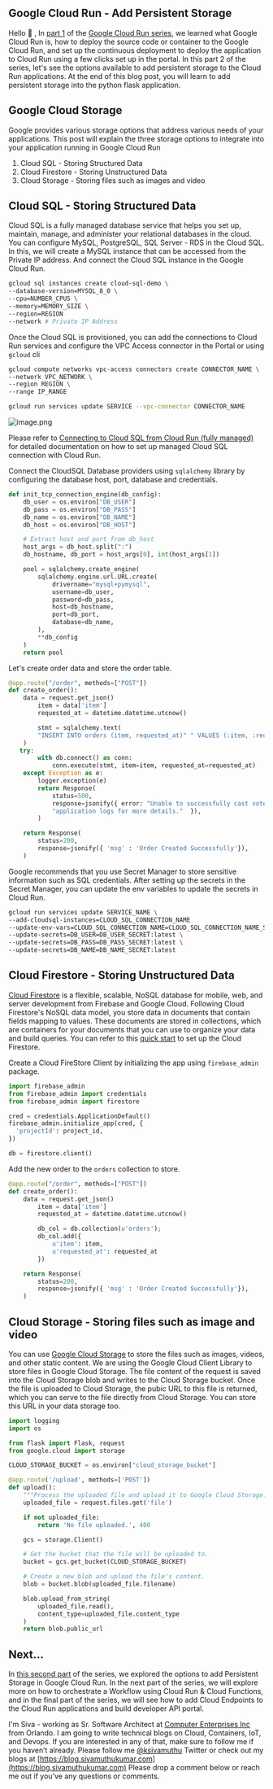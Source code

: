 ## Google Cloud Run - Add Persistent Storage

Hello 👋 , In  [part 1](https://blog.sivamuthukumar.com/cloud-run-flask-app) of the  [Google Cloud Run series](https://blog.sivamuthukumar.com/series/google-cloud-run), we learned what Google Cloud Run is, how to deploy the source code or container to the Google Cloud Run, and set up the continuous deployment to deploy the application to Cloud Run using a few clicks set up in the portal. In this part 2 of the series, let's see the options available to add persistent storage to the Cloud Run applications. At the end of this blog post, you will learn to add persistent storage into the python flask application.

## Google Cloud Storage

Google provides various storage options that address various needs of your applications. This post will explain the three storage options to integrate into your application running in Google Cloud Run

1. Cloud SQL - Storing Structured Data
2. Cloud Firestore - Storing Unstructured Data
3. Cloud Storage - Storing files such as images and video

## Cloud SQL - Storing Structured Data

Cloud SQL is a fully managed database service that helps you set up, maintain, manage, and administer your relational databases in the cloud.  You can configure MySQL, PostgreSQL, SQL Server - RDS in the Cloud SQL. In this, we will create a MySQL instance that can be accessed from the Private IP address. And connect the Cloud SQL instance in the Google Cloud Run.

```bash
gcloud sql instances create cloud-sql-demo \
--database-version=MYSQL_8_0 \
--cpu=NUMBER_CPUS \
--memory=MEMORY_SIZE \
--region=REGION
--network # Private IP Address
```

Once the Cloud SQL is provisioned, you can add the connections to Cloud Run services and configure the VPC  Access connector in the Portal or using `gcloud` cli

```bash
gcloud compute networks vpc-access connectors create CONNECTOR_NAME \
--network VPC_NETWORK \
--region REGION \
--range IP_RANGE

gcloud run services update SERVICE --vpc-connector CONNECTOR_NAME
```

![image.png](https://cdn.hashnode.com/res/hashnode/image/upload/v1630811595793/pOfy4gbfQ.png)

Please refer to [Connecting to Cloud SQL from Cloud Run (fully managed)](https://cloud.google.com/sql/docs/mysql/connect-run) for detailed documentation on how to set up managed Cloud SQL connection with Cloud Run.

Connect the CloudSQL Database providers using `sqlalchemy` library by configuring the database host, port, database and credentials.

```python
def init_tcp_connection_engine(db_config):
    db_user = os.environ["DB_USER"]
    db_pass = os.environ["DB_PASS"]
    db_name = os.environ["DB_NAME"]
    db_host = os.environ["DB_HOST"]

    # Extract host and port from db_host
    host_args = db_host.split(":")
    db_hostname, db_port = host_args[0], int(host_args[1])

    pool = sqlalchemy.create_engine(
        sqlalchemy.engine.url.URL.create(
            drivername="mysql+pymysql",
            username=db_user, 
            password=db_pass, 
            host=db_hostname,  
            port=db_port,
            database=db_name, 
        ),
        **db_config
    )
    return pool
```

Let's create order data and store the order table.

```python
@app.route("/order", methods=["POST"])
def create_order():
    data = request.get_json()
		item = data['item']
		requested_at = datetime.datetime.utcnow()

		stmt = sqlalchemy.text(
        "INSERT INTO orders (item, requested_at)" " VALUES (:item, :requested_at)"
    )
   try:
        with db.connect() as conn:
            conn.execute(stmt, item=item, requested_at=requested_at)
    except Exception as e:
        logger.exception(e)
        return Response(
            status=500,
            response=jsonify({ error: "Unable to successfully cast vote! Please check the "
            "application logs for more details."  }),
        )

    return Response(
        status=200,
        response=jsonify({ 'msg' : 'Order Created Successfully'}),
    )  
```

Google recommends that you use Secret Manager to store sensitive information such as SQL credentials. After setting up the secrets in the Secret Manager, you can update the env variables to update the secrets in Cloud Run.

```bash
gcloud run services update SERVICE_NAME \
--add-cloudsql-instances=CLOUD_SQL_CONNECTION_NAME
--update-env-vars=CLOUD_SQL_CONNECTION_NAME=CLOUD_SQL_CONNECTION_NAME_SECRET \
--update-secrets=DB_USER=DB_USER_SECRET:latest \
--update-secrets=DB_PASS=DB_PASS_SECRET:latest \
--update-secrets=DB_NAME=DB_NAME_SECRET:latest
```

## Cloud Firestore - Storing Unstructured Data

[Cloud Firestore](https://firebase.google.com/docs/firestore) is a flexible, scalable, NoSQL database for mobile, web, and server development from Firebase and Google Cloud. Following Cloud Firestore's NoSQL data model, you store data in documents that contain fields mapping to values. These documents are stored in collections, which are containers for your documents that you can use to organize your data and build queries. You can refer to this [quick start](https://firebase.google.com/docs/firestore/quickstart) to set up the Cloud Firestore.

Create a Cloud FireStore Client by initializing the app using `firebase_admin` package.

```python
import firebase_admin
from firebase_admin import credentials
from firebase_admin import firestore

cred = credentials.ApplicationDefault()
firebase_admin.initialize_app(cred, {
  'projectId': project_id,
})

db = firestore.client()
```

 Add the new order to the `orders` collection to store.

```python
@app.route("/order", methods=["POST"])
def create_order():
    data = request.get_json()
		item = data['item']
		requested_at = datetime.datetime.utcnow()

		db_col = db.collection(u'orders');
		db_col.add({
		    u'item': item,
		    u'requested_at': requested_at
		})

    return Response(
        status=200,
        response=jsonify({ 'msg' : 'Order Created Successfully'}),
    )  
```

## Cloud Storage - Storing files such as image and video

You can use [Google Cloud Storage](https://cloud.google.com/storage/docs) to store the files such as images, videos, and other static content. We are using the Google Cloud Client Library to store files in Google Cloud Storage. The file content of the request is saved into the Cloud Storage blob and writes to the Cloud Storage bucket. Once the file is uploaded to Cloud Storage, the pubic URL to this file is returned, which you can serve to the file directly from Cloud Storage. You can store this URL in your data storage too.

```python
import logging
import os

from flask import Flask, request
from google.cloud import storage

CLOUD_STORAGE_BUCKET = os.environ["cloud_storage_bucket"]

@app.route('/upload', methods=['POST'])
def upload():
    """Process the uploaded file and upload it to Google Cloud Storage."""
    uploaded_file = request.files.get('file')

    if not uploaded_file:
        return 'No file uploaded.', 400

    gcs = storage.Client()

    # Get the bucket that the file will be uploaded to.
    bucket = gcs.get_bucket(CLOUD_STORAGE_BUCKET)

    # Create a new blob and upload the file's content.
    blob = bucket.blob(uploaded_file.filename)

    blob.upload_from_string(
        uploaded_file.read(),
        content_type=uploaded_file.content_type
    )
    return blob.public_url
```

## Next...

In  [this second part](https://blog.sivamuthukumar.com/google-cloud-run-add-persistent-storage) of the series, we explored the options to add Persistent Storage in Google Cloud Run. In the next part of the series, we will explore more on how to orchestrate a Workflow using Cloud Run & Cloud Functions, and in the final part of the series, we will see how to add Cloud Endpoints to the Cloud Run applications and build developer API portal.

I'm Siva - working as Sr. Software Architect at [Computer Enterprises Inc](https://www.ceiamerica.com) from Orlando. I am going to write technical blogs on Cloud, Containers, IoT, and Devops. If you are interested in any of that, make sure to follow me if you haven’t already. Please follow me [@ksivamuthu](https://www.twitter.com/ksivamuthu) Twitter or check out my blogs at [https://blog.sivamuthukumar.com](https://blog.sivamuthukumar.com) Please drop a comment below or reach me out if you've any questions or comments.